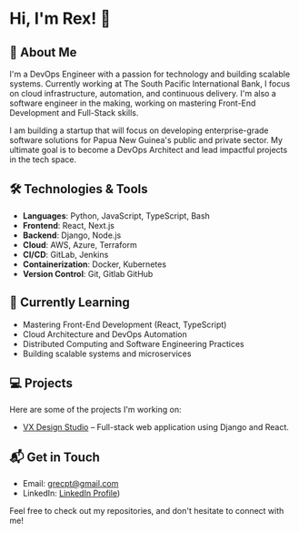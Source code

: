 # Hi, I'm Rex! 👋

## 🚀 About Me
I'm a DevOps Engineer with a passion for technology and building scalable systems. Currently working at The South Pacific International Bank, I focus on cloud infrastructure, automation, and continuous delivery. I'm also a software engineer in the making, working on mastering Front-End Development and Full-Stack skills.

I am building a startup that will focus on developing enterprise-grade software solutions for Papua New Guinea's public and private sector. My ultimate goal is to become a DevOps Architect and lead impactful projects in the tech space.

## 🛠️ Technologies & Tools
- **Languages**: Python, JavaScript, TypeScript, Bash
- **Frontend**: React, Next.js
- **Backend**: Django, Node.js
- **Cloud**: AWS, Azure, Terraform
- **CI/CD**: GitLab, Jenkins
- **Containerization**: Docker, Kubernetes
- **Version Control**: Git, Gitlab GitHub

## 🌱 Currently Learning
- Mastering Front-End Development (React, TypeScript)
- Cloud Architecture and DevOps Automation
- Distributed Computing and Software Engineering Practices
- Building scalable systems and microservices

## 💻 Projects
Here are some of the projects I'm working on:
- [VX Design Studio](#) – Full-stack web application using Django and React.

## 📬 Get in Touch
- Email: grecpt@gmail.com
- LinkedIn: [LinkedIn Profile](https://www.linkedin.com/in/rex-makusia-00333994/))

Feel free to check out my repositories, and don't hesitate to connect with me!
